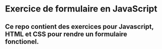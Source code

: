 # Exercice de formulaire en JavaScript

## Ce repo contient des exercices pour Javascript, HTML et CSS pour rendre un formulaire fonctionel.